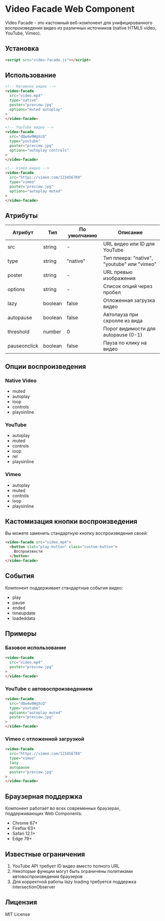 # Video Facade Web Component

Video Facade - это кастомный веб-компонент для унифицированного воспроизведения видео из различных источников (native HTML5 video, YouTube, Vimeo).

## Установка

```html
<script src="video-facade.js"></script>
```

## Использование

```html
<!-- Нативное видео -->
<video-facade
  src="video.mp4"
  type="native"
  poster="preview.jpg"
  options="muted autoplay"
>
</video-facade>

<!-- YouTube видео -->
<video-facade
  src="dQw4w9WgXcQ" 
  type="youtube"
  poster="preview.jpg"
  options="autoplay controls"
>
</video-facade>

<!-- Vimeo видео -->
<video-facade
  src="https://vimeo.com/123456789"
  type="vimeo"
  poster="preview.jpg"
  options="autoplay muted"
>
</video-facade>
```

## Атрибуты

| Атрибут | Тип | По умолчанию | Описание |
|---------|-----|--------------|----------|
| src | string | - | URL видео или ID для YouTube |
| type | string | "native" | Тип плеера: "native", "youtube" или "vimeo" |
| poster | string | - | URL превью изображения |
| options | string | - | Список опций через пробел |
| lazy | boolean | false | Отложенная загрузка видео |
| autopause | boolean | false | Автопауза при скролле из вида |
| threshold | number | 0 | Порог видимости для autopause (0-1) |
| pauseonclick | boolean | false | Пауза по клику на видео |

## Опции воспроизведения

### Native Video
- muted
- autoplay
- loop
- controls
- playsinline

### YouTube
- autoplay
- muted
- controls
- loop
- rel
- playsinline

### Vimeo
- autoplay
- muted
- controls
- loop
- playsinline

## Кастомизация кнопки воспроизведения

Вы можете заменить стандартную кнопку воспроизведения своей:

```html
<video-facade src="video.mp4">
  <button slot="play-button" class="custom-button">
    Воспроизвести
  </button>
</video-facade>
```

## События

Компонент поддерживает стандартные события видео:
- play
- pause
- ended
- timeupdate
- loadeddata

## Примеры

### Базовое использование
```html
<video-facade
  src="video.mp4"
  poster="preview.jpg"
>
</video-facade>
```

### YouTube с автовоспроизведением
```html
<video-facade
  src="dQw4w9WgXcQ"
  type="youtube"
  options="autoplay muted"
  poster="preview.jpg"
>
</video-facade>
```

### Vimeo с отложенной загрузкой
```html
<video-facade
  src="https://vimeo.com/123456789"
  type="vimeo"
  lazy
  autopause
  poster="preview.jpg"
>
</video-facade>
```

## Браузерная поддержка

Компонент работает во всех современных браузерах, поддерживающих Web Components:
- Chrome 67+
- Firefox 63+
- Safari 12.1+
- Edge 79+

## Известные ограничения

1. YouTube API требует ID видео вместо полного URL
2. Некоторые функции могут быть ограничены политиками автовоспроизведения браузеров
3. Для корректной работы lazy loading требуется поддержка IntersectionObserver

## Лицензия

MIT License